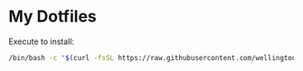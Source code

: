 # My Dotfiles

Execute to install:
```bash
/bin/bash -c "$(curl -fsSL https://raw.githubusercontent.com/wellingtonlope/dotfiles/main/install-{tecnology}.sh)"
```
